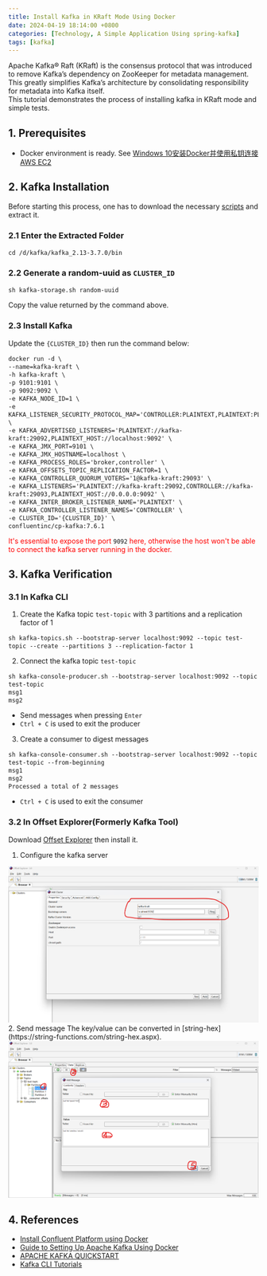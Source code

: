 ```yaml
---
title: Install Kafka in KRaft Mode Using Docker  
date: 2024-04-19 18:14:00 +0800  
categories: [Technology, A Simple Application Using spring-kafka]  
tags: [kafka]  
---
```

Apache Kafka® Raft (KRaft) is the consensus protocol that was introduced to remove Kafka’s dependency on ZooKeeper for metadata management. This greatly simplifies Kafka’s architecture by consolidating responsibility for metadata into Kafka itself.   
This tutorial demonstrates the process of installing kafka in KRaft mode and simple tests.
## 1. Prerequisites
- Docker environment is ready. See [Windows 10安装Docker并使用私钥连接AWS EC2](/posts/Windows-10安装Docker并使用私钥连接AWS-EC2/)

## 2. Kafka Installation
Before starting this process, one has to download the necessary [scripts](https://www.apache.org/dyn/closer.cgi?path=/kafka/3.7.0/kafka_2.13-3.7.0.tgz) and extract it.
### 2.1 Enter the Extracted Folder
```shell
cd /d/kafka/kafka_2.13-3.7.0/bin
```
### 2.2 Generate a random-uuid as `CLUSTER_ID`
```shell
sh kafka-storage.sh random-uuid
```
Copy the value returned by the command above.
### 2.3 Install Kafka
Update the `{CLUSTER_ID}` then run the command below:
```shell
docker run -d \
--name=kafka-kraft \
-h kafka-kraft \
-p 9101:9101 \
-p 9092:9092 \
-e KAFKA_NODE_ID=1 \
-e KAFKA_LISTENER_SECURITY_PROTOCOL_MAP='CONTROLLER:PLAINTEXT,PLAINTEXT:PLAINTEXT,PLAINTEXT_HOST:PLAINTEXT' \
-e KAFKA_ADVERTISED_LISTENERS='PLAINTEXT://kafka-kraft:29092,PLAINTEXT_HOST://localhost:9092' \
-e KAFKA_JMX_PORT=9101 \
-e KAFKA_JMX_HOSTNAME=localhost \
-e KAFKA_PROCESS_ROLES='broker,controller' \
-e KAFKA_OFFSETS_TOPIC_REPLICATION_FACTOR=1 \
-e KAFKA_CONTROLLER_QUORUM_VOTERS='1@kafka-kraft:29093' \
-e KAFKA_LISTENERS='PLAINTEXT://kafka-kraft:29092,CONTROLLER://kafka-kraft:29093,PLAINTEXT_HOST://0.0.0.0:9092' \
-e KAFKA_INTER_BROKER_LISTENER_NAME='PLAINTEXT' \
-e KAFKA_CONTROLLER_LISTENER_NAMES='CONTROLLER' \
-e CLUSTER_ID='{CLUSTER_ID}' \
confluentinc/cp-kafka:7.6.1
```
<span style="color: rgba(255, 0, 0, 1)">It's essential to expose the port</span> `9092` <span style="color: rgba(255, 0, 0, 1)">here, otherwise the host won't be able to connect the kafka server running in the docker.</span>

## 3. Kafka Verification
### 3.1 In Kafka CLI
1. Create the Kafka topic `test-topic` with 3 partitions and a replication factor of 1
```shell
sh kafka-topics.sh --bootstrap-server localhost:9092 --topic test-topic --create --partitions 3 --replication-factor 1
```
2. Connect the kafka topic `test-topic`
```
sh kafka-console-producer.sh --bootstrap-server localhost:9092 --topic test-topic
msg1
msg2
```
- Send messages when pressing `Enter`
- `Ctrl + C` is used to exit the producer

3. Create a consumer to digest messages
```
sh kafka-console-consumer.sh --bootstrap-server localhost:9092 --topic test-topic --from-beginning
msg1
msg2
Processed a total of 2 messages
```
- `Ctrl + C` is used to exit the consumer

### 3.2 In Offset Explorer(Formerly Kafka Tool)
Download [Offset Explorer](https://kafkatool.com/download.html) then install it.
1. Configure the kafka server  
<img alt="Configure the kafka server" src="/assets/img/202404/Offset-Explorer-Add-Cluster.png" width = "800" alt="Add Cluster" />
2. Send message  
The key/value can be converted in [string-hex](https://string-functions.com/string-hex.aspx).  
<img alt="Send message" src="/assets/img/202404/Offset-Explorer-Send-Message.png" width = "800" alt="Send Message" />

## 4. References
- [Install Confluent Platform using Docker](https://docs.confluent.io/platform/current/installation/docker/config-reference.html)
- [Guide to Setting Up Apache Kafka Using Docker](https://www.baeldung.com/ops/kafka-docker-setup)
- [APACHE KAFKA QUICKSTART](https://kafka.apache.org/quickstart)
- [Kafka CLI Tutorials](https://www.conduktor.io/kafka/kafka-cli-tutorial/)
